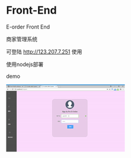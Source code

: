 # Front-End
E-order Front End

商家管理系统

可登陆 http://123.207.7.251 使用

使用nodejs部署

demo

![](https://github.com/E-Order/Front-End/blob/master/%E5%95%86%E5%AE%B6%E7%AB%AFdemo.gif)
